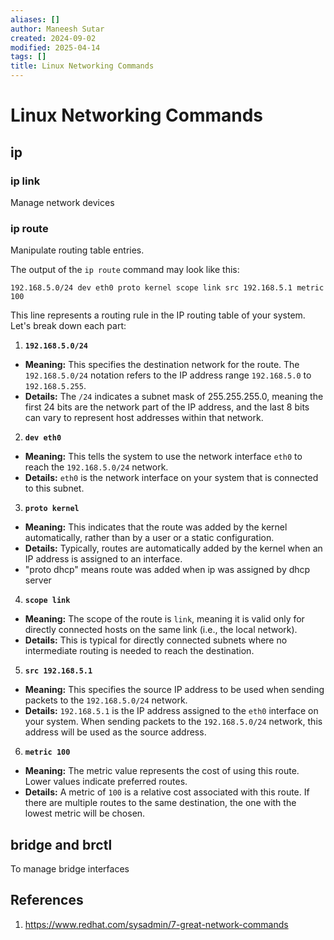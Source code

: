 ```yaml
---
aliases: []
author: Maneesh Sutar
created: 2024-09-02
modified: 2025-04-14
tags: []
title: Linux Networking Commands
---
```


# Linux Networking Commands

## ip

### ip link

Manage network devices

### ip route

Manipulate routing table entries.

The output of the `ip route` command may look like this:

`192.168.5.0/24 dev eth0 proto kernel scope link src 192.168.5.1 metric 100`

This line represents a routing rule in the IP routing table of your system. Let's break down each part:

1. **`192.168.5.0/24`**

* **Meaning:** This specifies the destination network for the route. The `192.168.5.0/24` notation refers to the IP address range `192.168.5.0` to `192.168.5.255`.
* **Details:** The `/24` indicates a subnet mask of 255.255.255.0, meaning the first 24 bits are the network part of the IP address, and the last 8 bits can vary to represent host addresses within that network.

2. **`dev eth0`**

* **Meaning:** This tells the system to use the network interface `eth0` to reach the `192.168.5.0/24` network.
* **Details:** `eth0` is the network interface on your system that is connected to this subnet.

3. **`proto kernel`**

* **Meaning:** This indicates that the route was added by the kernel automatically, rather than by a user or a static configuration.
* **Details:** Typically, routes are automatically added by the kernel when an IP address is assigned to an interface.
* "proto dhcp" means route was added when ip was assigned by dhcp server

4. **`scope link`**

* **Meaning:** The scope of the route is `link`, meaning it is valid only for directly connected hosts on the same link (i.e., the local network).
* **Details:** This is typical for directly connected subnets where no intermediate routing is needed to reach the destination.

5. **`src 192.168.5.1`**

* **Meaning:** This specifies the source IP address to be used when sending packets to the `192.168.5.0/24` network.
* **Details:** `192.168.5.1` is the IP address assigned to the `eth0` interface on your system. When sending packets to the `192.168.5.0/24` network, this address will be used as the source address.

6. **`metric 100`**

* **Meaning:** The metric value represents the cost of using this route. Lower values indicate preferred routes.
* **Details:** A metric of `100` is a relative cost associated with this route. If there are multiple routes to the same destination, the one with the lowest metric will be chosen.

## bridge and brctl

To manage bridge interfaces

## References

1. https://www.redhat.com/sysadmin/7-great-network-commands
